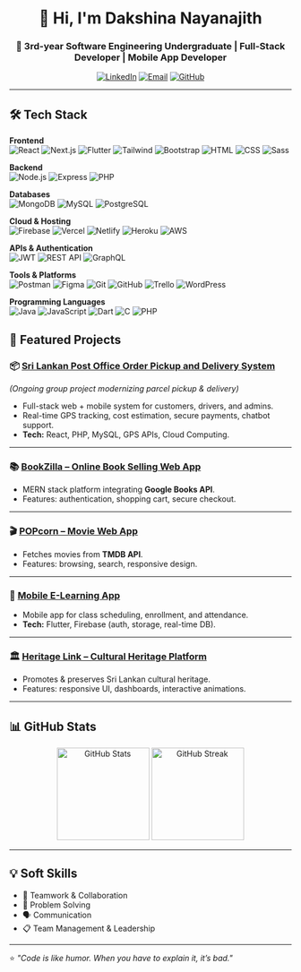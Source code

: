 <!-- Banner / Intro -->
<h1 align="center">👋 Hi, I'm Dakshina Nayanajith</h1>
<h3 align="center">🚀 3rd-year Software Engineering Undergraduate | Full-Stack Developer | Mobile App Developer</h3>

<p align="center">
  <a href="https://www.linkedin.com/in/dakshina-nayanajith-ab1b83341/"><img src="https://img.shields.io/badge/LinkedIn-0A66C2?logo=linkedin&logoColor=white" alt="LinkedIn"></a>
  <a href="mailto:dakshinagk@gmail.com"><img src="https://img.shields.io/badge/Email-D14836?logo=gmail&logoColor=white" alt="Email"></a>
  <a href="https://github.com/dakshina-gk"><img src="https://img.shields.io/badge/GitHub-181717?logo=github&logoColor=white" alt="GitHub"></a>
</p>

---

## 🛠 Tech Stack

**Frontend**  
![React](https://skillicons.dev/icons?i=react) ![Next.js](https://skillicons.dev/icons?i=nextjs) ![Flutter](https://skillicons.dev/icons?i=flutter) ![Tailwind](https://skillicons.dev/icons?i=tailwind) ![Bootstrap](https://skillicons.dev/icons?i=bootstrap) ![HTML](https://skillicons.dev/icons?i=html) ![CSS](https://skillicons.dev/icons?i=css) ![Sass](https://skillicons.dev/icons?i=sass)

**Backend**  
![Node.js](https://skillicons.dev/icons?i=nodejs) ![Express](https://skillicons.dev/icons?i=express) ![PHP](https://skillicons.dev/icons?i=php)

**Databases**  
![MongoDB](https://skillicons.dev/icons?i=mongodb) ![MySQL](https://skillicons.dev/icons?i=mysql) ![PostgreSQL](https://skillicons.dev/icons?i=postgres)

**Cloud & Hosting**  
![Firebase](https://skillicons.dev/icons?i=firebase) ![Vercel](https://skillicons.dev/icons?i=vercel) ![Netlify](https://skillicons.dev/icons?i=netlify) ![Heroku](https://skillicons.dev/icons?i=heroku) ![AWS](https://skillicons.dev/icons?i=aws)

**APIs & Authentication**  
![JWT](https://img.shields.io/badge/JWT-000000?logo=jsonwebtokens&logoColor=white) ![REST API](https://img.shields.io/badge/REST%20API-005571?logo=swagger&logoColor=white) ![GraphQL](https://img.shields.io/badge/GraphQL-E10098?logo=graphql&logoColor=white)  

**Tools & Platforms**  
![Postman](https://skillicons.dev/icons?i=postman) ![Figma](https://skillicons.dev/icons?i=figma) ![Git](https://skillicons.dev/icons?i=git) ![GitHub](https://skillicons.dev/icons?i=github) ![Trello](https://img.shields.io/badge/Trello-0052CC?logo=trello&logoColor=white) ![WordPress](https://skillicons.dev/icons?i=wordpress)

**Programming Languages**  
![Java](https://skillicons.dev/icons?i=java) ![JavaScript](https://skillicons.dev/icons?i=javascript) ![Dart](https://skillicons.dev/icons?i=dart) ![C](https://skillicons.dev/icons?i=c) ![PHP](https://skillicons.dev/icons?i=php)

## 📌 Featured Projects

### 📦 [Sri Lankan Post Office Order Pickup and Delivery System]([https://github.com/dakshina-gk](https://github.com/dakshina-gk/Trust-post-logistic))
*(Ongoing group project modernizing parcel pickup & delivery)*  
- Full-stack web + mobile system for customers, drivers, and admins.  
- Real-time GPS tracking, cost estimation, secure payments, chatbot support.  
- **Tech:** React, PHP, MySQL, GPS APIs, Cloud Computing.

---

### 📚 [BookZilla – Online Book Selling Web App](https://github.com/dakshina-gk/BookZilla)
- MERN stack platform integrating **Google Books API**.  
- Features: authentication, shopping cart, secure checkout.  

---

### 🎬 [POPcorn – Movie Web App](https://github.com/dakshina-gk/POPcorn)
- Fetches movies from **TMDB API**.  
- Features: browsing, search, responsive design.  

---

### 📱 [Mobile E-Learning App](https://github.com/dakshina-gk/Mobile-E-Learning-App)
- Mobile app for class scheduling, enrollment, and attendance.  
- **Tech:** Flutter, Firebase (auth, storage, real-time DB).  

---

### 🏛 [Heritage Link – Cultural Heritage Platform](https://github.com/dakshina-gk/HeritageLink)
- Promotes & preserves Sri Lankan cultural heritage.  
- Features: responsive UI, dashboards, interactive animations.  

---

## 📊 GitHub Stats

<p align="center">
  <img src="https://github-readme-stats.vercel.app/api?username=dakshina-gk&show_icons=true&theme=radical" alt="GitHub Stats" height="165"/>
  <img src="https://github-readme-streak-stats.herokuapp.com?user=dakshina-gk&theme=radical" alt="GitHub Streak" height="165"/>
</p>

---

## 💡 Soft Skills
- 🤝 Teamwork & Collaboration  
- 🧠 Problem Solving  
- 🗣 Communication  
- 📋 Team Management & Leadership  

---

⭐ *"Code is like humor. When you have to explain it, it’s bad."*
